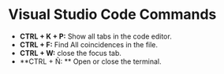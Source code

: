 # Visual Studio Code Commands

- **CTRL + K + P:** Show all tabs in the code editor.
- **CTRL + F:** Find All coincidences in the file.
- **CTRL + W:** close the focus tab.
- **CTRL + Ñ: ** Open or close the terminal.
